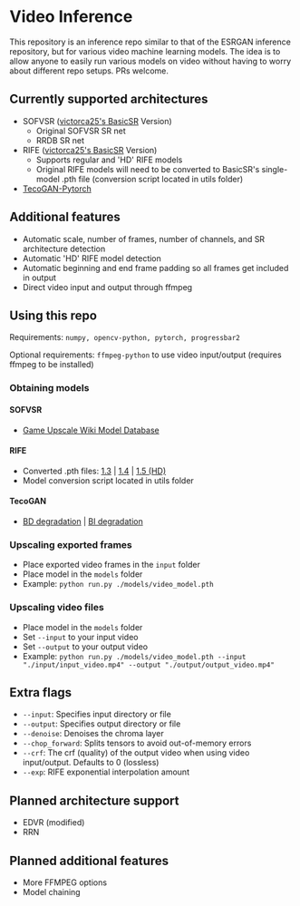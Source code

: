 # Video Inference

This repository is an inference repo similar to that of the ESRGAN inference repository, but for various video machine learning models. The idea is to allow anyone to easily run various models on video without having to worry about different repo setups. PRs welcome.

## Currently supported architectures

- SOFVSR ([victorca25's BasicSR](https://github.com/victorca25/BasicSR/tree/dev2) Version)
  - Original SOFVSR SR net
  - RRDB SR net
- RIFE ([victorca25's BasicSR](https://github.com/victorca25/BasicSR/tree/dev2) Version)
  - Supports regular and 'HD' RIFE models
  - Original RIFE models will need to be converted to BasicSR's single-model .pth file (conversion script located in utils folder)
- [TecoGAN-Pytorch](https://github.com/skycrapers/TecoGAN-PyTorch)

## Additional features

- Automatic scale, number of frames, number of channels, and SR architecture detection
- Automatic 'HD' RIFE model detection
- Automatic beginning and end frame padding so all frames get included in output
- Direct video input and output through ffmpeg

## Using this repo

Requirements: `numpy, opencv-python, pytorch, progressbar2`

Optional requirements: `ffmpeg-python` to use video input/output (requires ffmpeg to be installed)

### Obtaining models

#### SOFVSR

- [Game Upscale Wiki Model Database](https://upscale.wiki/wiki/Model_Database#SOFVSR_.28.22vicGAN.22.29_Models)

#### RIFE

- Converted .pth files: [1.3](https://mega.nz/file/DhBWgRYQ#hLkR4Eiks6s3ZvwLCl4eA57J3baR0eDXjyaV9yzmTeM) | [1.4](https://u.pcloud.link/publink/show?code=XZR9gLXZWREwfp3svoRW1WNKY0H5bFxaufkk) | [1.5 (HD)](https://u.pcloud.link/publink/show?code=XZeXKLXZdqXM0uCIGvH7IFyg0sSwC7dl2y2X)
- Model conversion script located in utils folder

#### TecoGAN

- [BD degradation](https://drive.google.com/file/d/13FPxKE6q7tuRrfhTE7GB040jBeURBj58/view) | [BI degradation](https://drive.google.com/file/d/1ie1F7wJcO4mhNWK8nPX7F0LgOoPzCwEu/view)

### Upscaling exported frames

- Place exported video frames in the `input` folder
- Place model in the `models` folder
- Example: `python run.py ./models/video_model.pth`

### Upscaling video files

- Place model in the `models` folder
- Set `--input` to your input video
- Set `--output` to your output video
- Example: `python run.py ./models/video_model.pth --input "./input/input_video.mp4" --output "./output/output_video.mp4"`

## Extra flags

- `--input`: Specifies input directory or file
- `--output`: Specifies output directory or file
- `--denoise`: Denoises the chroma layer
- `--chop_forward`: Splits tensors to avoid out-of-memory errors
- `--crf`: The crf (quality) of the output video when using video input/output. Defaults to 0 (lossless)
- `--exp`: RIFE exponential interpolation amount

## Planned architecture support

- EDVR (modified)
- RRN

## Planned additional features

- More FFMPEG options
- Model chaining
